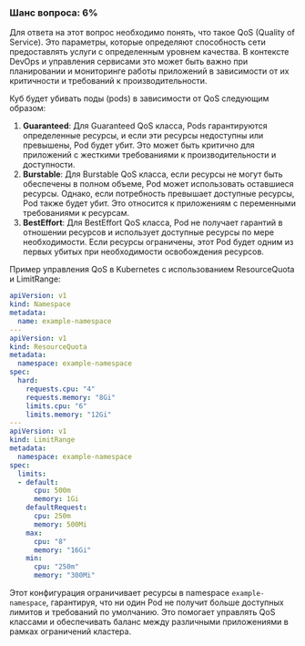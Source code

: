 ### Шанс вопроса: 6%

Для ответа на этот вопрос необходимо понять, что такое QoS (Quality of Service). Это параметры, которые определяют способность сети предоставлять услуги с определенным уровнем качества. В контексте DevOps и управления сервисами это может быть важно при планировании и мониторинге работы приложений в зависимости от их критичности и требований к производительности.

Куб будет убивать поды (pods) в зависимости от QoS следующим образом:
1. **Guaranteed**: Для Guaranteed QoS класса, Pods гарантируются определенные ресурсы, и если эти ресурсы недоступны или превышены, Pod будет убит. Это может быть критично для приложений с жесткими требованиями к производительности и доступности.
2. **Burstable**: Для Burstable QoS класса, если ресурсы не могут быть обеспечены в полном объеме, Pod может использовать оставшиеся ресурсы. Однако, если потребность превышает доступные ресурсы, Pod также будет убит. Это относится к приложениям с переменными требованиями к ресурсам.
3. **BestEffort**: Для BestEffort QoS класса, Pod не получает гарантий в отношении ресурсов и использует доступные ресурсы по мере необходимости. Если ресурсы ограничены, этот Pod будет одним из первых убитых при необходимости освобождения ресурсов.

Пример управления QoS в Kubernetes с использованием ResourceQuota и LimitRange:
```yaml
apiVersion: v1
kind: Namespace
metadata:
  name: example-namespace
---
apiVersion: v1
kind: ResourceQuota
metadata:
  namespace: example-namespace
spec:
  hard:
    requests.cpu: "4"
    requests.memory: "8Gi"
    limits.cpu: "6"
    limits.memory: "12Gi"
---
apiVersion: v1
kind: LimitRange
metadata:
  namespace: example-namespace
spec:
  limits:
  - default:
      cpu: 500m
      memory: 1Gi
    defaultRequest:
      cpu: 250m
      memory: 500Mi
    max:
      cpu: "8"
      memory: "16Gi"
    min:
      cpu: "250m"
      memory: "300Mi"
```
Этот конфигурация ограничивает ресурсы в namespace `example-namespace`, гарантируя, что ни один Pod не получит больше доступных лимитов и требований по умолчанию. Это помогает управлять QoS классами и обеспечивать баланс между различными приложениями в рамках ограничений кластера.
